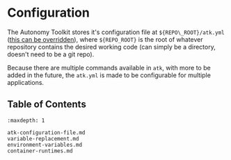 # Configuration

The Autonomy Toolkit stores it's configuration file at `${REPO\_ROOT}/atk.yml` ([this can be overridden](https://projects.sbel.org/autonomy-toolkit/usage/cli.html#dev)), where `${REPO_ROOT}` is the root of whatever repository contains the desired working code (can simply be a directory, doesn't need to be a git repo).

Because there are multiple commands available in `atk`, with more to be added in the future, the `atk.yml` is made to be configurable for multiple applications.

## Table of Contents 

```{toctree}
:maxdepth: 1

atk-configuration-file.md
variable-replacement.md
environment-variables.md
container-runtimes.md

```
